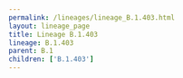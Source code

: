 ```yaml
---
permalink: /lineages/lineage_B.1.403.html
layout: lineage_page
title: Lineage B.1.403
lineage: B.1.403
parent: B.1
children: ['B.1.403']
---
```

